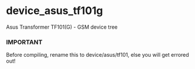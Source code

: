 device_asus_tf101g
==================

Asus Transformer TF101(G) - GSM device tree

### IMPORTANT ###

Before compiling, rename this to device/asus/tf101, else you will get errored out!